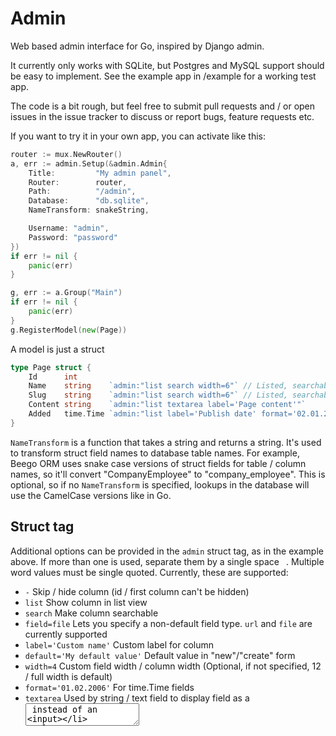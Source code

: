 Admin
=====

Web based admin interface for Go, inspired by Django admin.

It currently only works with SQLite, but Postgres and MySQL support should be easy to implement. See the example app in /example for a working test app.

The code is a bit rough, but feel free to submit pull requests and / or open issues in the issue tracker to discuss or report bugs, feature requests etc.

If you want to try it in your own app, you can activate like this:

```go
router := mux.NewRouter()
a, err := admin.Setup(&admin.Admin{
	Title:         "My admin panel",
	Router:        router,
	Path:          "/admin",
	Database:      "db.sqlite",
	NameTransform: snakeString,

	Username: "admin",
	Password: "password"
})
if err != nil {
	panic(err)
}

g, err := a.Group("Main")
if err != nil {
	panic(err)
}
g.RegisterModel(new(Page))
```

A model is just a struct

```go
type Page struct {
	Id      int
	Name    string    `admin:"list search width=6"` // Listed, searchable and half width (12 columns is full width)
	Slug    string    `admin:"list search width=6"` // Listed, searchable and half width (displayed to the right of Name in edit form)
	Content string    `admin:"list textarea label='Page content'"`
	Added   time.Time `admin:"list label='Publish date' format='02.01.2006'"`
}
```

`NameTransform` is a function that takes a string and returns a string. It's used to transform struct field names to database table names. For example, Beego ORM uses snake case versions of struct fields for table / column names, so it'll convert "CompanyEmployee" to "company_employee". This is optional, so if no `NameTransform` is specified, lookups in the database will use the CamelCase versions like in Go.

Struct tag
----------

Additional options can be provided in the `admin` struct tag, as in the example above. If more than one is used, separate them by a single space ` `. Multiple word values must be single quoted. Currently, these are supported:

-   `-` Skip / hide column (id / first column can't be hidden)
-   `list` Show column in list view
-   `search` Make column searchable
-   `field=file` Lets you specify a non-default field type. `url` and `file` are currently supported
-   `label='Custom name'` Custom label for column
-   `default='My default value'` Default value in "new"/"create" form
-   `width=4` Custom field width / column width (Optional, if not specified, 12 / full width is default)
-   `format='01.02.2006'` For time.Time fields
-   `textarea` Used by string / text field to display field as a <textarea> instead of an <input>

This project is still early in development. More documentation and features will be added over time.

Screenshots
-----------

![List view](/../master/screenshots/list.png?raw=true "List view")
![New blog post](/../master/screenshots/new.png?raw=true "New blog post")